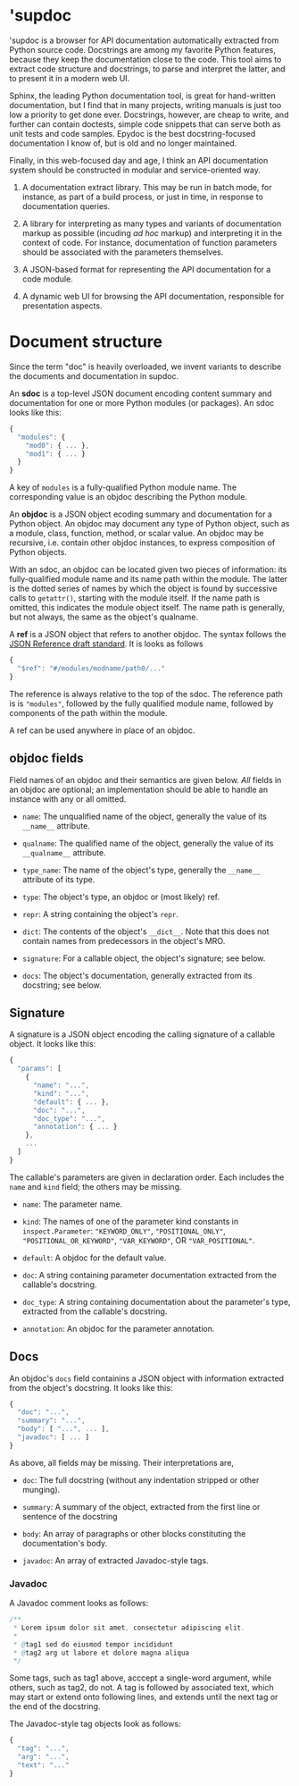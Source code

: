 # 'supdoc

'supdoc is a browser for API documentation automatically extracted from Python
source code.  Docstrings are among my favorite Python features, because they
keep the documentation close to the code.  This tool aims to extract code
structure and docstrings, to parse and interpret the latter, and to present it
in a modern web UI.

Sphinx, the leading Python documentation tool, is great for hand-written
documentation, but I find that in many projects, writing manuals is just too low
a priority to get done ever.  Docstrings, however, are cheap to write, and
further can contain doctests, simple code snippets that can serve both as unit
tests and code samples.  Epydoc is the best docstring-focused documentation I
know of, but is old and no longer maintained.

Finally, in this web-focused day and age, I think an API documentation system
should be constructed in modular and service-oriented way.

1. A documentation extract library.  This may be run in batch mode, for
instance, as part of a build process, or just in time, in response to
documentation queries.

2. A library for interpreting as many types and variants of documentation markup
as possible (incuding <i>ad hoc</i> markup) and interpreting it in the context
of code.  For instance, documentation of function parameters should be
associated with the parameters themselves.

3. A JSON-based format for representing the API documentation for a code
module.  

4. A dynamic web UI for browsing the API documentation, responsible for
presentation aspects.


# Document structure

Since the term "doc" is heavily overloaded, we invent variants to describe the
documents and documentation in supdoc.

An **sdoc** is a top-level JSON document encoding content summary and
documentation for one or more Python modules (or packages).  An sdoc looks like
this:

```js
{
  "modules": {
    "mod0": { ... },
    "mod1": { ... }
  }
}
```

A key of `modules` is a fully-qualified Python module name.  The corresponding
value is an objdoc describing the Python module.

An **objdoc** is a JSON object ecoding summary and documentation for a Python
object.  An objdoc may document any type of Python object, such as a module,
class, function, method, or scalar value.  An objdoc may be recursive, i.e. 
contain other objdoc instances, to express composition of Python objects.

With an sdoc, an objdoc can be located given two pieces of information: its
fully-qualified module name and its name path within the module.  The latter is
the dotted series of names by which the object is found by successive calls to
`getattr()`, starting with the module itself.  If the name path is omitted, this
indicates the module object itself.  The name path is generally, but not always,
the same as the object's qualname.

A **ref** is a JSON object that refers to another objdoc.  The syntax follows the
[JSON Reference draft
standard](https://tools.ietf.org/html/draft-pbryan-zyp-json-ref-03).  It is
looks as follows

```js
{
  "$ref": "#/modules/modname/path0/..."
}
```

The reference is always relative to the top of the sdoc.  The reference path is
is `"modules"`, followed by the fully qualified module name, followed by
components of the path within the module.

A ref can be used anywhere in place of an objdoc.


## objdoc fields

Field names of an objdoc and their semantics are given below.  _All_ fields in an
objdoc are optional; an implementation should be able to handle an instance with
any or all omitted.

- `name`: The unqualified name of the object, generally the value of its
  `__name__` attribute.

- `qualname`: The qualified name of the object, generally the value of its
  `__qualname__` attribute.

- `type_name`: The name of the object's type, generally the `__name__` attribute
  of its type.

- `type`: The object's type, an objdoc or (most likely) ref.

- `repr`: A string containing the object's `repr`.

- `dict`: The contents of the object's `__dict__`.  Note that this does not
  contain names from predecessors in the object's MRO.

- `signature`: For a callable object, the object's signature; see below.

- `docs`: The object's documentation, generally extracted from its docstring; 
  see below.


## Signature

A signature is a JSON object encoding the calling signature of a callable
object.  It looks like this:

```js
{
  "params": [
    {
      "name": "...",
      "kind": "...",
      "default": { ... },
      "doc": "...",
      "doc_type": "...",
      "annotation": { ... }
    },
    ...
  ]
}
```

The callable's parameters are given in declaration order.  Each includes the
`name` and `kind` field; the others may be missing.  

- `name`: The parameter name.

- `kind`: The names of one of the parameter kind constants in
  `inspect.Parameter`: `"KEYWORD_ONLY"`, `"POSITIONAL_ONLY"`,
  `"POSITIONAL_OR_KEYWORD"`, `"VAR_KEYWORD"`, OR `"VAR_POSITIONAL"`.

- `default`: A objdoc for the default value.

- `doc`: A string containing parameter documentation extracted from the
callable's docstring.

- `doc_type`: A string containing documentation about the parameter's type,
  extracted from the callable's docstring.

- `annotation`: An objdoc for the parameter annotation.


## Docs

An objdoc's `docs` field containins a JSON object with information extracted from
the object's docstring.  It looks like this:

```js
{
  "doc": "...",
  "summary": "...",
  "body": [ "...", ... ],
  "javadoc": [ ... ]
}
```

As above, all fields may be missing.  Their interpretations are,

- `doc`: The full docstring (without any indentation stripped or other munging).

- `summary`: A summary of the object, extracted from the first line or sentence
  of the docstring

- `body`: An array of paragraphs or other blocks constituting the
  documentation's body.

- `javadoc`: An array of extracted Javadoc-style tags.


### Javadoc

A Javadoc comment looks as follows:

```java
/**
 * Lorem ipsum dolor sit amet, consectetur adipiscing elit.
 *
 * @tag1 sed do eiusmod tempor incididunt
 * @tag2 arg ut labore et dolore magna aliqua
 */
```

Some tags, such as tag1 above, acccept a single-word argument, while others, 
such as tag2, do not.  A tag is followed by associated text, which may start
or extend onto following lines, and extends until the next tag or the end of
the docstring.

The Javadoc-style tag objects look as follows:

```js
{
  "tag": "...",
  "arg": "...",
  "text": "..."
}
```


